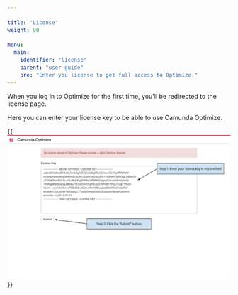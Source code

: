 ```yaml
---

title: 'License'
weight: 90

menu:
  main:
    identifier: "license"
    parent: "user-guide"
    pre: "Enter you license to get full access to Optimize."
---
```


When you log in to Optimize for the first time, you'll be redirected to the license page.

Here you can enter your license key to be able to use Camunda Optimize.

{{<img src="license-guide.png" title="License page">}}

